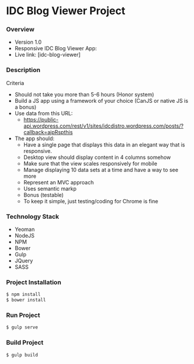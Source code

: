 # IDC Blog Viewer Project

### Overview
- Version 1.0
- Responsive IDC Blog Viewer App:
- Live link: [idc-blog-viewer]

### Description
Criteria

 - Should not take you more than 5-6 hours (Honor system)
 - Build a JS app using a framework of your choice (CanJS or native JS is a bonus)
 - Use data from this URL: 
    - https://public-api.wordpress.com/rest/v1/sites/idcdistro.wordpress.com/posts/?callback=ajpRspthis 
 - The app should: 
    - Have a single page that displays this data in an elegant way that is responsive.
    - Desktop view should display content in 4 columns somehow
    - Make sure that the view scales responsively for mobile
    - Manage displaying 10 data sets at a time and have a way to see more
    - Represent an MVC approach 
    - Uses semantic markp
    - Bonus (testable)
    - To keep it simple, just testing/coding for Chrome is fine

### Technology Stack

- Yeoman
- NodeJS
- NPM
- Bower
- Gulp
- JQuery
- SASS

### Project Installation

```sh
$ npm install
$ bower install
```

### Run Project

```sh
$ gulp serve

```

### Build Project

```sh
$ gulp build

```



[app]: https://weihsinchen.xyz/idc-blog-viewer/